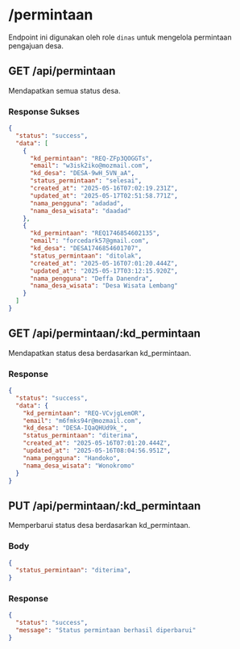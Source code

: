 # /permintaan

Endpoint ini digunakan oleh role `dinas` untuk mengelola permintaan pengajuan desa.

## GET /api/permintaan

Mendapatkan semua status desa.

### Response Sukses

```json
{
  "status": "success",
  "data": [
    {
      "kd_permintaan": "REQ-ZFp3QOGGTs",
      "email": "w3isk2iko@mozmail.com",
      "kd_desa": "DESA-9wH_5VN_aA",
      "status_permintaan": "selesai",
      "created_at": "2025-05-16T07:02:19.231Z",
      "updated_at": "2025-05-17T02:51:58.771Z",
      "nama_pengguna": "adadad",
      "nama_desa_wisata": "daadad"
    },
    {
      "kd_permintaan": "REQ1746854602135",
      "email": "forcedark57@gmail.com",
      "kd_desa": "DESA1746854601707",
      "status_permintaan": "ditolak",
      "created_at": "2025-05-16T07:01:20.444Z",
      "updated_at": "2025-05-17T03:12:15.920Z",
      "nama_pengguna": "Deffa Danendra",
      "nama_desa_wisata": "Desa Wisata Lembang"
    }
  ]
}
```

## GET /api/permintaan/:kd_permintaan

Mendapatkan status desa berdasarkan kd_permintaan.

### Response

```json
{
  "status": "success",
  "data": {
    "kd_permintaan": "REQ-VCvjgLemOR",
    "email": "m6fmks94r@mozmail.com",
    "kd_desa": "DESA-IQaQHUd9k_",
    "status_permintaan": "diterima",
    "created_at": "2025-05-16T07:01:20.444Z",
    "updated_at": "2025-05-16T08:04:56.951Z",
    "nama_pengguna": "Handoko",
    "nama_desa_wisata": "Wonokromo"
  }
}
```

## PUT /api/permintaan/:kd_permintaan

Memperbarui status desa berdasarkan kd_permintaan.

### Body

```json
{
  "status_permintaan": "diterima",
}
```

### Response

```json
{
  "status": "success",
  "message": "Status permintaan berhasil diperbarui"
}
```

